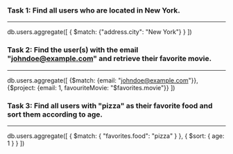 ### Task 1: Find all users who are located in New York.
---------
db.users.aggregate([
{ $match: {"address.city": "New York"} } 
])

### Task 2: Find the user(s) with the email "johndoe@example.com" and retrieve their favorite movie.
---------
db.users.aggregate([
    {$match: {email: "johndoe@example.com"}},
    {$project: {email: 1, favouriteMovie: "$favorites.movie"}}
])

### Task 3: Find all users with "pizza" as their favorite food and sort them according to age.
---------
db.users.aggregate([
    { $match: { "favorites.food": "pizza" } },
    { $sort: { age: 1 } }
])